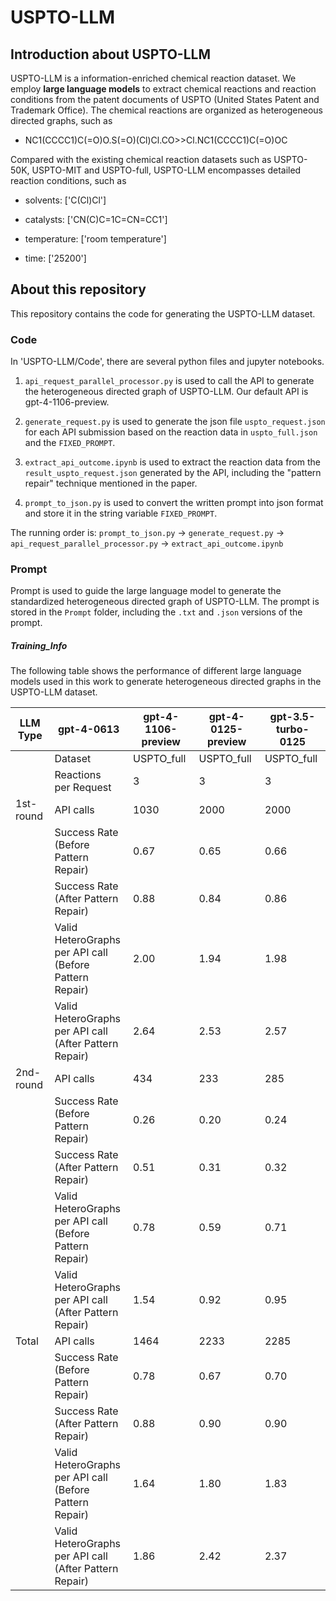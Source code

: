 # USPTO-LLM

## Introduction about USPTO-LLM

USPTO-LLM is a information-enriched chemical reaction dataset. We employ **large language models** to extract chemical reactions and reaction conditions from the patent documents of USPTO (United States Patent and Trademark Office). The chemical reactions are organized as heterogeneous directed graphs, such as 
- NC1(CCCC1)C(=O)O.S(=O)(Cl)Cl.CO>>Cl.NC1(CCCC1)C(=O)OC

Compared with the existing chemical reaction datasets such as USPTO-50K, USPTO-MIT and USPTO-full, USPTO-LLM encompasses detailed reaction conditions, such as
- solvents: ['C(Cl)Cl']

- catalysts: ['CN(C)C=1C=CN=CC1']

- temperature: ['room temperature']

- time: ['25200']

## About this repository
This repository contains the code for generating the USPTO-LLM dataset.

### Code 
In 'USPTO-LLM/Code', there are several python files and jupyter notebooks.

1. `api_request_parallel_processor.py` is used to call the API to generate the heterogeneous directed graph of USPTO-LLM. Our default API is gpt-4-1106-preview.

2. `generate_request.py` is used to generate the json file `uspto_request.json` for each API submission based on the reaction data in `uspto_full.json` and the `FIXED_PROMPT`.

3. `extract_api_outcome.ipynb` is used to extract the reaction data from the `result_uspto_request.json` generated by the API, including the "pattern repair" technique mentioned in the paper.

4. `prompt_to_json.py` is used to convert the written prompt into json format and store it in the string variable `FIXED_PROMPT`.

The running order is: `prompt_to_json.py` → `generate_request.py` → `api_request_parallel_processor.py` → `extract_api_outcome.ipynb`

### Prompt

Prompt is used to guide the large language model to generate the standardized heterogeneous directed graph of USPTO-LLM. The prompt is stored in the `Prompt` folder, including the `.txt` and `.json` versions of the prompt.

##### Training_Info

The following table shows the performance of different large language models used in this work to generate heterogeneous directed graphs in the USPTO-LLM dataset.

| LLM Type  | gpt-4-0613                                                    | gpt-4-1106-preview | gpt-4-0125-preview | gpt-3.5-turbo-0125 |
|-----------|---------------------------------------------------------------|--------------------|--------------------|--------------------|
|           | Dataset                                                       | USPTO_full         | USPTO_full         | USPTO_full         | USPTO_full |
|           | Reactions <br>per Request                                     | 3                  | 3                  | 3                  | 3          |
| 1st-round | API calls                                                     | 1030               | 2000               | 2000               | 800        |
|           | Success Rate<br>(Before Pattern Repair)                       | 0.67               | 0.65               | 0.66               | 0.32       |
|           | Success Rate<br>(After Pattern Repair)                        | 0.88               | 0.84               | 0.86               | 0.52       |
|           | Valid HeteroGraphs<br>per API call<br>(Before Pattern Repair) | 2.00               | 1.94               | 1.98               | 0.97       |
|           | Valid HeteroGraphs <br>per API call<br>(After Pattern Repair) | 2.64               | 2.53               | 2.57               | 1.57       |
| 2nd-round | API calls                                                     | 434                | 233                | 285                | 525        |
|           | Success Rate<br>(Before Pattern Repair)                       | 0.26               | 0.20               | 0.24               | 0.13       |
|           | Success Rate<br>(After Pattern Repair)                        | 0.51               | 0.31               | 0.32               | 0.36       |
|           | Valid HeteroGraphs<br>per API call<br>(Before Pattern Repair) | 0.78               | 0.59               | 0.71               | 0.40       |
|           | Valid HeteroGraphs <br>per API call<br>(After Pattern Repair) | 1.54               | 0.92               | 0.95               | 1.07       |
| Total     | API calls                                                     | 1464               | 2233               | 2285               | 1325       |
|           | Success Rate<br>(Before Pattern Repair)                       | 0.78               | 0.67               | 0.70               | 0.41       |
|           | Success Rate<br>(After Pattern Repair)                        | 0.88               | 0.90               | 0.90               | 0.76       |
|           | Valid HeteroGraphs<br>per API call<br>(Before Pattern Repair) | 1.64               | 1.80               | 1.83               | 0.74       |
|           | Valid HeteroGraphs <br>per API call<br>(After Pattern Repair) | 1.86               | 2.42               | 2.37               | 1.37       |




